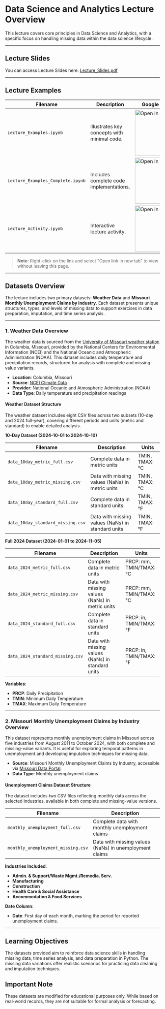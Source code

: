 # Data Science and Analytics Lecture Overview

This lecture covers core principles in Data Science and Analytics, with a specific focus on handling missing data within the data science lifecycle.

---

## Lecture Slides

You can access Lecture Slides here: [Lecture_Slides.pdf](C:\Users\hatef\Documents\GitHub\DSA_Lecture\lecture_slides\Lecture_Slides.pdf)

---

## Lecture Examples

| Filename                        | Description                                   | Google Colab       |
|---------------------------------|-----------------------------------------------|---------------------|
| `Lecture_Examples.ipynb`        | Illustrates key concepts with minimal code.   | [<img src="https://colab.research.google.com/assets/colab-badge.svg" alt="Open In Colab" width="150"/>](https://colab.research.google.com/github/HatefDastour/DSA_Lecture/blob/main/lecture_examples/Lecture_Examples.ipynb) |
| `Lecture_Examples_Complete.ipynb` | Includes complete code implementations.       | [<img src="https://colab.research.google.com/assets/colab-badge.svg" alt="Open In Colab" width="150"/>](https://colab.research.google.com/github/HatefDastour/DSA_Lecture/blob/main/lecture_examples/Lecture_Examples_Complete.ipynb) |
| `Lecture_Activity.ipynb`        | Interactive lecture activity.                 | [<img src="https://colab.research.google.com/assets/colab-badge.svg" alt="Open In Colab" width="150"/>](https://colab.research.google.com/github/HatefDastour/DSA_Lecture/blob/main/lecture_examples/Lecture_Activity.ipynb) |

> **Note:** Right-click on the link and select "Open link in new tab" to view without leaving this page. 

---

## Datasets Overview

The lecture includes two primary datasets: **Weather Data** and **Missouri Monthly Unemployment Claims by Industry**. Each dataset presents unique structures, types, and levels of missing data to support exercises in data preparation, imputation, and time series analysis.

---

### 1. Weather Data Overview

The weather data is sourced from the [University of Missouri weather station](https://www.ncei.noaa.gov/cdo-web/datasets/GHCND/stations/GHCND:USC00231801/detail) in Columbia, Missouri, provided by the National Centers for Environmental Information (NCEI) and the National Oceanic and Atmospheric Administration (NOAA). This dataset includes daily temperature and precipitation records, structured for analysis with complete and missing-value variants.

- **Location**: Columbia, Missouri  
- **Source**: [NCEI Climate Data](https://www.ncei.noaa.gov/cdo-web/)  
- **Provider**: National Oceanic and Atmospheric Administration (NOAA)  
- **Data Type**: Daily temperature and precipitation readings  

#### Weather Dataset Structure

The weather dataset includes eight CSV files across two subsets (10-day and 2024 full-year), covering different periods and units (metric and standard) to enable detailed analysis.

**10-Day Dataset (2024-10-01 to 2024-10-10)**

| Filename                    | Description                                      | Units       |
|-----------------------------|--------------------------------------------------|-------------|
| `data_10day_metric_full.csv`| Complete data in metric units                    | TMIN, TMAX: °C |
| `data_10day_metric_missing.csv`| Data with missing values (NaNs) in metric units | TMIN, TMAX: °C |
| `data_10day_standard_full.csv`| Complete data in standard units                  | TMIN, TMAX: °F |
| `data_10day_standard_missing.csv`| Data with missing values (NaNs) in standard units| TMIN, TMAX: °F |

**Full 2024 Dataset (2024-01-01 to 2024-11-05)**

| Filename                    | Description                                      | Units       |
|-----------------------------|--------------------------------------------------|-------------|
| `data_2024_metric_full.csv` | Complete data in metric units                    | PRCP: mm, TMIN/TMAX: °C |
| `data_2024_metric_missing.csv` | Data with missing values (NaNs) in metric units | PRCP: mm, TMIN/TMAX: °C |
| `data_2024_standard_full.csv` | Complete data in standard units                  | PRCP: in, TMIN/TMAX: °F |
| `data_2024_standard_missing.csv` | Data with missing values (NaNs) in standard units| PRCP: in, TMIN/TMAX: °F |

**Variables**:  
- **PRCP**: Daily Precipitation  
- **TMIN**: Minimum Daily Temperature  
- **TMAX**: Maximum Daily Temperature  

---

### 2. Missouri Monthly Unemployment Claims by Industry Overview

This dataset represents monthly unemployment claims in Missouri across five industries from August 2011 to October 2024, with both complete and missing-value variants. It is useful for exploring temporal patterns in unemployment and developing imputation techniques for missing data.

- **Source**: Missouri Monthly Unemployment Claims by Industry, accessible via [Missouri Data Portal](https://data.mo.gov/Labor/Missouri-Monthly-Unemployment-Claims-By-Industry/cj66-t7xq/about_data).
- **Data Type**: Monthly unemployment claims

#### Unemployment Claims Dataset Structure

The dataset includes two CSV files reflecting monthly data across the selected industries, available in both complete and missing-value versions.

| Filename                        | Description                                      |
|---------------------------------|--------------------------------------------------|
| `monthly_unemployment_full.csv` | Complete data with monthly unemployment claims   |
| `monthly_unemployment_missing.csv` | Data with missing values (NaNs) in unemployment claims |

**Industries Included**:  
- **Admin. & Support/Waste Mgmt./Remedia. Serv.**
- **Manufacturing**
- **Construction**
- **Health Care & Social Assistance**
- **Accommodation & Food Services**

**Date Column**:  
- **Date**: First day of each month, marking the period for reported unemployment claims.

---

## Learning Objectives

The datasets provided aim to reinforce data science skills in handling missing data, time series analysis, and data preparation in Python. The missing data variations offer realistic scenarios for practicing data cleaning and imputation techniques.

## Important Note

These datasets are modified for educational purposes only. While based on real-world records, they are not suitable for formal analysis or forecasting.